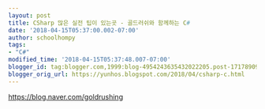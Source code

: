 ```yaml
---
layout: post
title: CSharp 많은 실전 팁이 있는곳 - 골드러쉬와 함께하는 C#
date: '2018-04-15T05:37:00.002-07:00'
author: schoolhompy
tags:
- "C#"
modified_time: '2018-04-15T05:37:48.007-07:00'
blogger_id: tag:blogger.com,1999:blog-4954243635432022205.post-1717890943386368604
blogger_orig_url: https://yunhos.blogspot.com/2018/04/csharp-c.html
---
```


https://blog.naver.com/goldrushing
